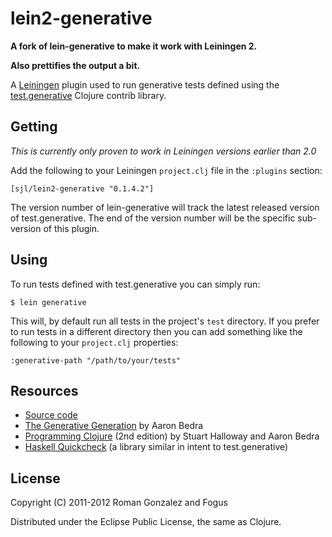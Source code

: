# lein2-generative

**A fork of lein-generative to make it work with Leiningen 2.**

**Also prettifies the output a bit.**

A [Leiningen](https://github.com/technomancy/leiningen) plugin used to run generative tests defined using the [test.generative](https://github.com/clojure/test.generative) Clojure contrib library.

## Getting

*This is currently only proven to work in Leiningen versions earlier than 2.0*

Add the following to your Leiningen `project.clj` file in the `:plugins` section:

    [sjl/lein2-generative "0.1.4.2"]

The version number of lein-generative will track the latest released version of test.generative. The end of the version number will be the specific sub-version of this plugin.

## Using

To run tests defined with test.generative you can simply run:

    $ lein generative

This will, by default run all tests in the project's `test` directory. If you prefer to run tests in a different directory then you can add something like the following to your `project.clj` properties:

    :generative-path "/path/to/your/tests"

## Resources

* [Source code](http://github.com/fogus/lein-generative)
* [The Generative Generation](https://github.com/abedra/the-generative-generation) by Aaron Bedra
* [Programming Clojure](http://pragprog.com/book/shcloj/programming-clojure) (2nd edition) by Stuart Halloway and Aaron Bedra
* [Haskell Quickcheck](http://www.haskell.org/haskellwiki/Introduction_to_QuickCheck) (a library similar in intent to test.generative)

## License

Copyright (C) 2011-2012 Roman Gonzalez and Fogus

Distributed under the Eclipse Public License, the same as Clojure.
